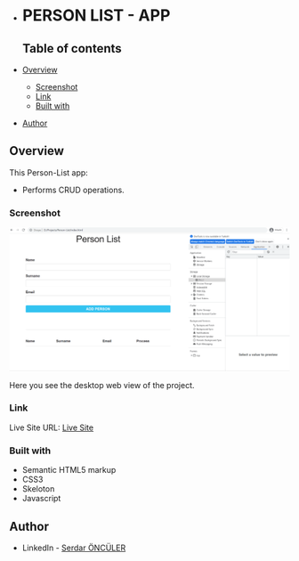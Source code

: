 - # PERSON LIST - APP

  ## Table of contents

- [Overview](#overview)
  
  - [Screenshot](#screenshot)
  - [Link](#link)
  - [Built with](#built-with)
- [Author](#author)

## Overview

This Person-List app:

- Performs CRUD operations.

### Screenshot

![](assets/gif/animation.gif)

Here you see the desktop web view of the project.

### Link

Live Site URL: [Live Site](https://serdaronculer.github.io/Person-List/)

### Built with

- Semantic HTML5 markup
- CSS3
- Skeloton
- Javascript



## Author

- LinkedIn - [Serdar ÖNCÜLER](https://www.linkedin.com/in/serdar-%C3%B6nc%C3%BCler-b88916184/)
